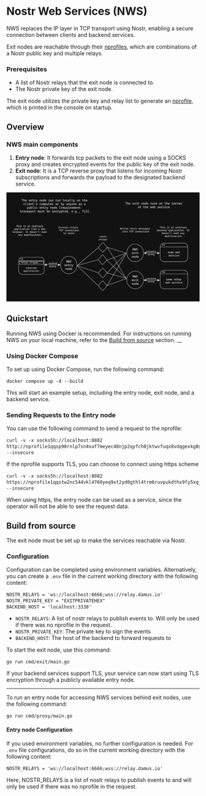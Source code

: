 # Nostr Web Services (NWS)


NWS replaces the IP layer in TCP transport using Nostr, enabling a secure connection between
clients and backend services.

Exit nodes are reachable through their [nprofiles](https://nostr-nips.com/nip-19), which are combinations of a Nostr public key and multiple relays.

### Prerequisites

- A list of Nostr relays that the exit node is connected to.
- The Nostr private key of the exit node.

The exit node utilizes the private key and relay list to generate an [nprofile](https://nostr-nips.com/nip-19), which is printed in the console on startup.

## Overview

### NWS main components

1. **Entry node**: It forwards tcp packets to the exit node using a SOCKS proxy and creates encrypted events for the public key of the exit node.
2. **Exit node**: It is a TCP reverse proxy that listens for incoming Nostr subscriptions and forwards the payload to the designated backend service.

<img src="nws.png" width="900"/>

## Quickstart

Running NWS using Docker is recommended. For instructions on running NWS on your local machine, refer to the [Build from source](#build-from-source) section.
__
### Using Docker Compose

To set up using Docker Compose, run the following command:
```
docker compose up -d --build
```

This will start an example setup, including the entry node, exit node, and a backend service.

### Sending Requests to the Entry node

You can use the following command to send a request to the nprofile:

```
curl -v -x socks5h://localhost:8882  http://nprofile1qqsp98rnlp7sn4xuf7meyec48njp2qyfch0jktwvfuqx8vdqgexkg8gpz4mhxw309ahx7um5wgkhyetvv9un5wps8qcqggauk8/v1/info --insecure
```

If the nprofile supports TLS, you can choose to connect using https scheme

```
curl -v -x socks5h://localhost:8882  https://nprofile1qqstw2nc544vkl4760yeq9xt2yd0gthl4trm6ruvpukdthx9fy5xqjcpz4mhxw309ahx7um5wgkhyetvv9un5wps8qcqcelsf6/v1/info --insecure
```

When using https, the entry node can be used as a service, since the operator will not be able to see the request data.

## Build from source

The exit node must be set up to make the services reachable via Nostr.

### Configuration

Configuration can be completed using environment variables.
Alternatively, you can create a `.env` file in the current working directory with the following content:
```
NOSTR_RELAYS = 'ws://localhost:6666;wss://relay.damus.io'
NOSTR_PRIVATE_KEY = "EXITPRIVATEHEX"
BACKEND_HOST = 'localhost:3338'
```

- `NOSTR_RELAYS`: A list of nostr relays to publish events to. Will only be used if there was no nprofile in the
  request.
- `NOSTR_PRIVATE_KEY`: The private key to sign the events
- `BACKEND_HOST`: The host of the backend to forward requests to

To start the exit node, use this command:

```
go run cmd/exit/main.go
```

If your backend services support TLS, your service can now start using TLS encryption through a publicly available entry node.

---

To run an entry node for accessing NWS services behind exit nodes, use the following command:
```
go run cmd/proxy/main.go
```

#### Entry node Configuration

If you used environment variables, no further configuration is needed.
For `.env` file configurations, do so in the current working directory with the following content:

```
NOSTR_RELAYS = 'ws://localhost:6666;wss://relay.damus.io'
```

Here, NOSTR_RELAYS is a list of nostr relays to publish events to and will only be used if there was no nprofile in the request.